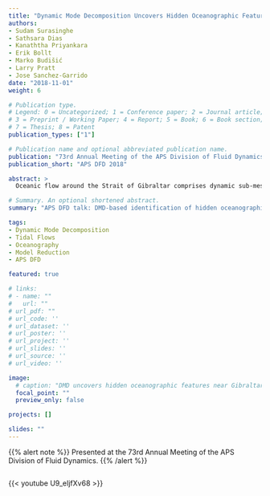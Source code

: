 ```yaml
---
title: "Dynamic Mode Decomposition Uncovers Hidden Oceanographic Features Around the Strait of Gibraltar"
authors:
- Sudam Surasinghe
- Sathsara Dias
- Kanaththa Priyankara
- Erik Bollt
- Marko Budišić
- Larry Pratt
- Jose Sanchez-Garrido
date: "2018-11-01"
weight: 6

# Publication type.
# Legend: 0 = Uncategorized; 1 = Conference paper; 2 = Journal article;
# 3 = Preprint / Working Paper; 4 = Report; 5 = Book; 6 = Book section;
# 7 = Thesis; 8 = Patent
publication_types: ["1"]

# Publication name and optional abbreviated publication name.
publication: "73rd Annual Meeting of the APS Division of Fluid Dynamics"
publication_short: "APS DFD 2018"

abstract: >
  Oceanic flow around the Strait of Gibraltar comprises dynamic sub-mesoscale features arising due to topographic and tidal forcing, instabilities, and strongly nonlinear hydraulic processes, all governed by nonlinear equations of fluid motion. The purpose of this study is to isolate dominant features from 3D MIT general circulation model simulations and to investigate their physics. To this end, we use the Dynamic Mode Decomposition (DMD) that decomposes the sequence of simulation snapshots into a sum of Koopman modes: spatial profiles with well-defined exponential growth/decay rates and oscillation frequencies. To identify known features, we correlate identified DMD modes with the tidal forcing and demonstrate that DMD is able to non-parametrically detect the prominent waves known to occur in the western Mediterranean. Additionally, the analysis reveals previously undocumented Kelvin waves and demonstrates that meandering motions in the Atlantic Jet entering the Mediterranean Sea are associated with the diurnal tidal forcing. The DMD thus recovers the results obtained by classical harmonic analysis of tidal constituents, and also highlights features that have eluded attention so far, suggesting that DMD could be a useful part of an oceanographer’s toolbox.

# Summary. An optional shortened abstract.
summary: "APS DFD talk: DMD-based identification of hidden oceanographic features in 3D simulations of the Strait of Gibraltar."

tags:
- Dynamic Mode Decomposition
- Tidal Flows
- Oceanography
- Model Reduction
- APS DFD

featured: true

# links:
# - name: ""
#   url: ""
# url_pdf: ""
# url_code: ''
# url_dataset: ''
# url_poster: ''
# url_project: ''
# url_slides: ''
# url_source: ''
# url_video: ''

image:
  # caption: "DMD uncovers hidden oceanographic features near Gibraltar"
  focal_point: ""
  preview_only: false

projects: []

slides: ""
---
```


{{% alert note %}}
Presented at the 73rd Annual Meeting of the APS Division of Fluid Dynamics.
{{% /alert %}}

<!-- YouTube embed with resizable preview -->
<div style="max-width: 700px; margin: 2em auto; aspect-ratio: 16/9;">
  {{< youtube U9_eIjfXv68 >}}
</div>

<!-- 
**Supplementary notes:**  
Add additional technical explanations, figures, or code snippets here. 
-->

